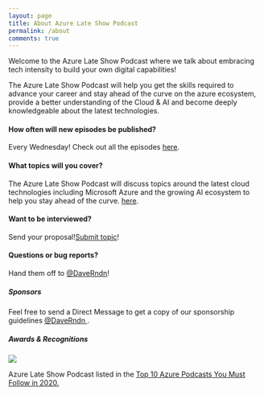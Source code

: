 ```yaml
---
layout: page
title: About Azure Late Show Podcast
permalink: /about
comments: true
---
```


<div class="row justify-content-between">
<div class="col-md-8 pr-5">

<p>Welcome to the Azure Late Show Podcast where we talk about embracing tech intensity to build your own digital capabilities!</p>

<p>The Azure Late Show Podcast will help you get the skills required to advance your career and stay ahead of the curve on the azure ecosystem, provide a better understanding of the Cloud & AI and become deeply knowledgeable about the latest technologies.</p>


<h4>How often will new episodes be published?</h4>
<p>Every Wednesday! Check out all the episodes <a href="https://azurelate.show/episodes">here</a>.</p>

<h4>What topics will you cover?</h4>
<p>The Azure Late Show Podcast will discuss topics around the latest cloud technologies including Microsoft Azure and the growing AI ecosystem to help you stay ahead of the curve. <a href="https://azurelate.show/episodes">here</a>.</p>

<h4>Want to be interviewed?</h4>

<p>Send your proposal!<a href="https://sessionize.com/azure-late-show-podcast">Submit topic</a>!</p>

<h4>Questions or bug reports?</h4>

<p>Hand them off to <a href="https://twitter.com/daverndn">@DaveRndn</a>!</p>

</div>

<div class="col-md-4">

<div class="sticky-top sticky-top-80">
<h5>Sponsors</h5>

<p>Feel free to send a Direct Message to get a copy of our sponsorship guidelines <a target="_blank" href="https://twitter.com/daverndn"> <i class="fab fa-twitter"></i> @DaveRndn </a>.</p>

<h5>Awards & Recognitions</h5>

<img src="https://wikiazurerep.azureedge.net/wp-content/uploads/2020/01/wikiazure-Top-50-Microsoft-Azure-Blogs.gif" style="max-width:200px"/>

<p>Azure Late Show Podcast listed in the  <a target="_blank" href="https://blog.feedspot.com/azure_podcasts/"> Top 10 Azure Podcasts You Must Follow in 2020.</a></p>

</div>
</div>
</div>